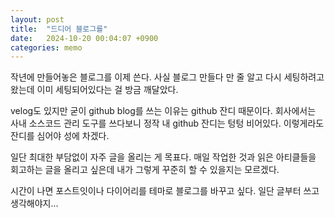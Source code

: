 ```yaml
---
layout: post
title:  "드디어 블로그를"
date:   2024-10-20 00:04:07 +0900
categories: memo
---
```

작년에 만들어놓은 블로그를 이제 쓴다.
사실 블로그 만들다 만 줄 알고 다시 세팅하려고 왔는데 이미 세팅되어있다는 걸 방금 깨달았다.

velog도 있지만 굳이 github blog를 쓰는 이유는 github 잔디 때문이다.
회사에서는 사내 소스코드 관리 도구를 쓰다보니 정작 내 github 잔디는 텅텅 비어있다.
이렇게라도 잔디를 심어야 성에 차겠다.

일단 최대한 부담없이 자주 글을 올리는 게 목표다.
매일 작업한 것과 읽은 아티클들을 회고하는 글을 올리고 싶은데
내가 그렇게 꾸준히 할 수 있을지는 모르겠다.

시간이 나면 포스트잇이나 다이어리를 테마로 블로그를 바꾸고 싶다.
일단 글부터 쓰고 생각해야지...

